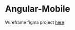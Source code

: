 # Angular-Mobile
Wireframe figma project [here](https://www.figma.com/file/ND5g5BVBoICEU4xhDVNdKL/PetGuardian-Mobile-App?type=design&node-id=0%3A1&mode=design&t=ArGZf8sg4TPHkFKy-1)

